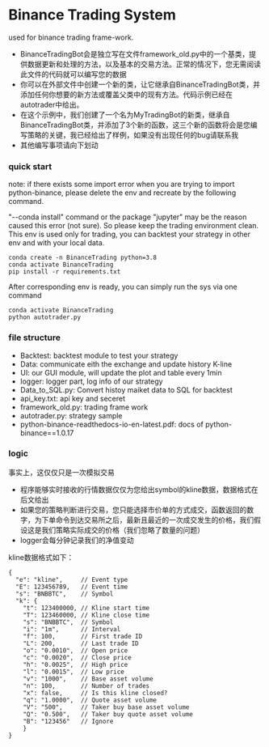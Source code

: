 # Binance Trading System

used for binance trading frame-work.

+ BinanceTradingBot会是独立写在文件framework_old.py中的一个基类，提供数据更新和处理的方法，以及基本的交易方法。正常的情况下，您无需阅读此文件的代码就可以编写您的数据
+ 你可以在外部文件中创建一个新的类，让它继承自BinanceTradingBot类，并添加任何你想要的新方法或覆盖父类中的现有方法。代码示例已经在autotrader中给出。
+ 在这个示例中，我们创建了一个名为MyTradingBot的新类，继承自BinanceTradingBot类，并添加了3个新的函数，这三个新的函数将会是您编写策略的关键，我已经给出了样例，如果没有出现任何的bug请联系我
+ 其他编写事项请向下划动

### quick start

note: if there exists some import error when you are trying to import python-binance, please delete the env and recreate by the following command.

"--conda install" command or the package "jupyter" may be the reason caused this error (not sure). So please keep the trading environment clean. This env is used only for trading, you can backtest your strategy in other env and with your local data.

```shell
conda create -n BinanceTrading python=3.8
conda activate BinanceTrading
pip install -r requirements.txt
```

After corresponding env is ready, you can simply run the sys via one command
```shell
conda activate BinanceTrading
python autotrader.py
```

### file structure

+ Backtest: backtest module to test your strategy
+ Data: communicate eith the exchange and update history K-line
+ UI: our GUI module, will update the plot and table every 1min
+ logger: logger part, log info of our strategy
+ Data_to_SQL.py: Convert histoy maiket data to SQL for backtest                          
+ api_key.txt: api key and seceret
+ framework_old.py: trading frame work
+ autotrader.py: strategy sample
+ python-binance-readthedocs-io-en-latest.pdf: docs of python-binance==1.0.17

### logic

事实上，这仅仅只是一次模拟交易

+ 程序能够实时接收的行情数据仅仅为您给出symbol的kline数据，数据格式在后文给出
+ 如果您的策略判断进行交易，您只能选择市价单的方式成交，函数返回的数字，为下单命令到达交易所之后，最新且最近的一次成交发生的价格，我们假设这是我们策略实际成交的价格（我们忽略了数量的问题）
+ logger会每分钟记录我们的净值变动

kline数据格式如下：

```shell
{
  "e": "kline",     // Event type
  "E": 123456789,   // Event time
  "s": "BNBBTC",    // Symbol
  "k": {
    "t": 123400000, // Kline start time
    "T": 123460000, // Kline close time
    "s": "BNBBTC",  // Symbol
    "i": "1m",      // Interval
    "f": 100,       // First trade ID
    "L": 200,       // Last trade ID
    "o": "0.0010",  // Open price
    "c": "0.0020",  // Close price
    "h": "0.0025",  // High price
    "l": "0.0015",  // Low price
    "v": "1000",    // Base asset volume
    "n": 100,       // Number of trades
    "x": false,     // Is this kline closed?
    "q": "1.0000",  // Quote asset volume
    "V": "500",     // Taker buy base asset volume
    "Q": "0.500",   // Taker buy quote asset volume
    "B": "123456"   // Ignore
    }
}
```
